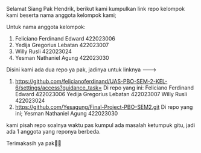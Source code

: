Selamat Siang Pak Hendrik, berikut kami kumpulkan link repo kelompok kami beserta nama anggota kelompok kami;


Untuk nama anggota kelompok: 
1. Feliciano Ferdinand Edward 422023006
2. Yedija Gregorius Lebatan 422023007
3. Willy Rusli 422023024
4. Yesman Nathaniel Agung 422023030

Disini kami ada dua repo ya pak, jadinya untuk linknya ---> 
 1. https://github.com/felicianoferdinand/UAS-PBO-SEM-2-KEL-6/settings/access?guidance_task=
Di repo yang ini:
 Feliciano Ferdinand Edward 422023006
 Yedija Gregorius Lebatan 422023007
 Willy Rusli 422023024
2. https://github.com/Yesagung/Final-Project-PBO-SEM2.git
Di repo yang ini; 
 Yesman Nathaniel Agung 422023030

kami pisah repo soalnya waktu pas kumpul ada masalah ketumpuk gitu, jadi ada 1 anggota yang reponya berbeda. 

Terimakasih ya pak🙏🏻
